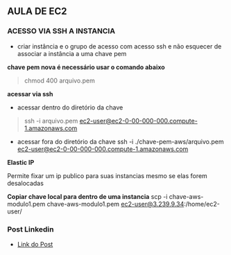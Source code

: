 ## AULA DE EC2

### ACESSO VIA SSH A INSTANCIA

- criar instância e o grupo de acesso com acesso ssh e não esquecer de associar a instância a uma chave pem

__chave pem nova é necessário usar o comando abaixo__
> chmod 400 arquivo.pem

__acessar via ssh__

* acessar dentro do diretório da chave
> ssh -i arquivo.pem ec2-user@ec2-0-00-000-000.compute-1.amazonaws.com

* acessar fora do diretório da chave
ssh -i ./chave-pem-aws/arquivo.pem ec2-user@ec2-0-00-000-000.compute-1.amazonaws.com

__Elastic IP__

Permite fixar um ip publico para suas instancias mesmo se elas forem desalocadas

__Copiar chave local para dentro de uma instancia__
scp -i chave-aws-modulo1.pem  chave-aws-modulo1.pem  ec2-user@3.239.9.34:/home/ec2-user/


### Post Linkedin
* [Link do Post](https://www.linkedin.com/feed/update/urn:li:activity:6894055088608874496/)
